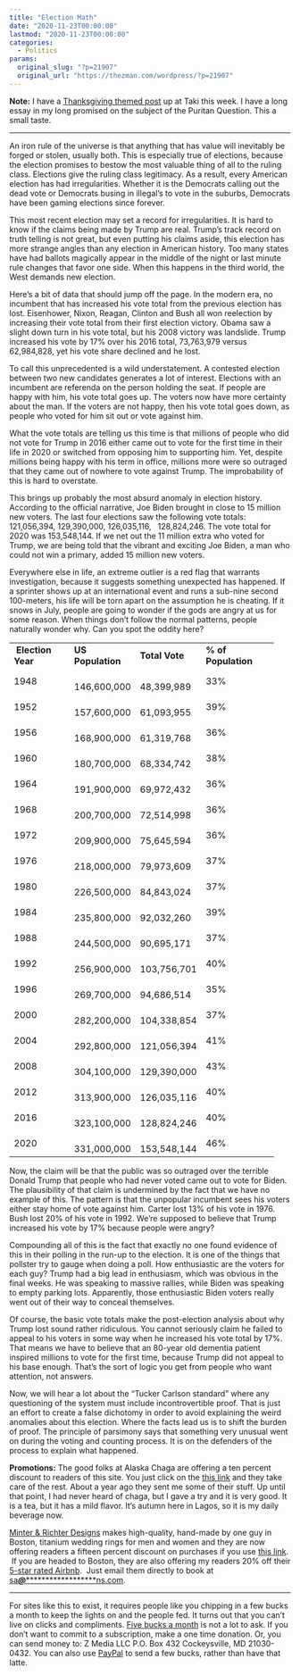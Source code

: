 ```yaml
---
title: "Election Math"
date: "2020-11-23T00:00:00"
lastmod: "2020-11-23T00:00:00"
categories:
  - Politics
params:
  original_slug: "?p=21907"
  original_url: "https://thezman.com/wordpress/?p=21907"
---
```


**Note:** I have a
<a href="https://www.takimag.com/article/power-of-the-puritans/"
rel="noopener noreferrer" target="_blank">Thanksgiving themed post</a>
up at Taki this week. I have a long essay in my long promised on the
subject of the Puritan Question. This a small taste.

------------------------------------------------------------------------

An iron rule of the universe is that anything that has value will
inevitably be forged or stolen, usually both. This is especially true of
elections, because the election promises to bestow the most valuable
thing of all to the ruling class. Elections give the ruling class
legitimacy. As a result, every American election has had irregularities.
Whether it is the Democrats calling out the dead vote or Democrats
busing in illegal’s to vote in the suburbs, Democrats have been gaming
elections since forever.

This most recent election may set a record for irregularities. It is
hard to know if the claims being made by Trump are real. Trump’s track
record on truth telling is not great, but even putting his claims aside,
this election has more strange angles than any election in American
history. Too many states have had ballots magically appear in the middle
of the night or last minute rule changes that favor one side. When this
happens in the third world, the West demands new election.

Here’s a bit of data that should jump off the page. In the modern era,
no incumbent that has increased his vote total from the previous
election has lost. Eisenhower, Nixon, Reagan, Clinton and Bush all won
reelection by increasing their vote total from their first election
victory. Obama saw a slight down turn in his vote total, but his 2008
victory was landslide. Trump increased his vote by 17% over his 2016
total, 73,763,979 versus 62,984,828, yet his vote share declined and he
lost.

To call this unprecedented is a wild understatement. A contested
election between two new candidates generates a lot of interest.
Elections with an incumbent are referenda on the person holding the
seat. If people are happy with him, his vote total goes up. The voters
now have more certainty about the man. If the voters are not happy, then
his vote total goes down, as people who voted for him sit out or vote
against him.

What the vote totals are telling us this time is that millions of people
who did not vote for Trump in 2016 either came out to vote for the first
time in their life in 2020 or switched from opposing him to supporting
him. Yet, despite millions being happy with his term in office, millions
more were so outraged that they came out of nowhere to vote against
Trump. The improbability of this is hard to overstate.

This brings up probably the most absurd anomaly in election history.
According to the official narrative, Joe Biden brought in close to 15
million new voters. The last four elections saw the following vote
totals: 121,056,394, 129,390,000, 126,035,116,   128,824,246. The vote
total for 2020 was 153,548,144. If we net out the 11 million extra who
voted for Trump, we are being told that the vibrant and exciting Joe
Biden, a man who could not win a primary, added 15 million new voters.

Everywhere else in life, an extreme outlier is a red flag that warrants
investigation, because it suggests something unexpected has happened. If
a sprinter shows up at an international event and runs a sub-nine second
100-meters, his life will be torn apart on the assumption he is
cheating. If it snows in July, people are going to wonder if the gods
are angry at us for some reason. When things don’t follow the normal
patterns, people naturally wonder why. Can you spot the oddity here?

<table width="390">
<tbody>
<tr class="odd">
<td width="92"> <strong>Election Year</strong></td>
<td width="96"><strong>US Population</strong></td>
<td width="88"><strong>Total Vote</strong></td>
<td width="114"><strong>% of Population</strong></td>
</tr>
<tr class="even">
<td>1948</td>
<td>     146,600,000</td>
<td>     48,399,989</td>
<td>33%</td>
</tr>
<tr class="odd">
<td>1952</td>
<td>     157,600,000</td>
<td>     61,093,955</td>
<td>39%</td>
</tr>
<tr class="even">
<td>1956</td>
<td>     168,900,000</td>
<td>     61,319,768</td>
<td>36%</td>
</tr>
<tr class="odd">
<td>1960</td>
<td>     180,700,000</td>
<td>     68,334,742</td>
<td>38%</td>
</tr>
<tr class="even">
<td>1964</td>
<td>     191,900,000</td>
<td>     69,972,432</td>
<td>36%</td>
</tr>
<tr class="odd">
<td>1968</td>
<td>     200,700,000</td>
<td>     72,514,998</td>
<td>36%</td>
</tr>
<tr class="even">
<td>1972</td>
<td>     209,900,000</td>
<td>     75,645,594</td>
<td>36%</td>
</tr>
<tr class="odd">
<td>1976</td>
<td>     218,000,000</td>
<td>     79,973,609</td>
<td>37%</td>
</tr>
<tr class="even">
<td>1980</td>
<td>     226,500,000</td>
<td>     84,843,024</td>
<td>37%</td>
</tr>
<tr class="odd">
<td>1984</td>
<td>     235,800,000</td>
<td>     92,032,260</td>
<td>39%</td>
</tr>
<tr class="even">
<td>1988</td>
<td>     244,500,000</td>
<td>     90,695,171</td>
<td>37%</td>
</tr>
<tr class="odd">
<td>1992</td>
<td>     256,900,000</td>
<td>   103,756,701</td>
<td>40%</td>
</tr>
<tr class="even">
<td>1996</td>
<td>     269,700,000</td>
<td>     94,686,514</td>
<td>35%</td>
</tr>
<tr class="odd">
<td>2000</td>
<td>     282,200,000</td>
<td>   104,338,854</td>
<td>37%</td>
</tr>
<tr class="even">
<td>2004</td>
<td>     292,800,000</td>
<td>   121,056,394</td>
<td>41%</td>
</tr>
<tr class="odd">
<td>2008</td>
<td>     304,100,000</td>
<td>   129,390,000</td>
<td>43%</td>
</tr>
<tr class="even">
<td>2012</td>
<td>     313,900,000</td>
<td>   126,035,116</td>
<td>40%</td>
</tr>
<tr class="odd">
<td>2016</td>
<td>     323,100,000</td>
<td>   128,824,246</td>
<td>40%</td>
</tr>
<tr class="even">
<td>2020</td>
<td>     331,000,000</td>
<td>   153,548,144</td>
<td>46%</td>
</tr>
</tbody>
</table>

Now, the claim will be that the public was so outraged over the terrible
Donald Trump that people who had never voted came out to vote for Biden.
The plausibility of that claim is undermined by the fact that we have no
example of this. The pattern is that the unpopular incumbent sees his
voters either stay home of vote against him. Carter lost 13% of his vote
in 1976. Bush lost 20% of his vote in 1992. We’re supposed to believe
that Trump increased his vote by 17% because people were angry?

Compounding all of this is the fact that exactly no one found evidence
of this in their polling in the run-up to the election. It is one of the
things that pollster try to gauge when doing a poll. How enthusiastic
are the voters for each guy? Trump had a big lead in enthusiasm, which
was obvious in the final weeks. He was speaking to massive rallies,
while Biden was speaking to empty parking lots. Apparently, those
enthusiastic Biden voters really went out of their way to conceal
themselves.

Of course, the basic vote totals make the post-election analysis about
why Trump lost sound rather ridiculous. You cannot seriously claim he
failed to appeal to his voters in some way when he increased his vote
total by 17%. That means we have to believe that an 80-year old dementia
patient inspired millions to vote for the first time, because Trump did
not appeal to his base enough. That’s the sort of logic you get from
people who want attention, not answers.

Now, we will hear a lot about the “Tucker Carlson standard” where any
questioning of the system must include incontrovertible proof. That is
just an effort to create a false dichotomy in order to avoid explaining
the weird anomalies about this election. Where the facts lead us is to
shift the burden of proof. The principle of parsimony says that
something very unusual went on during the voting and counting process.
It is on the defenders of the process to explain what happened.

**Promotions:** The good folks at Alaska Chaga are offering a ten
percent discount to readers of this site. You just click on the
<a href="https://alaskachaga.us/discount/ZMAN" rel="noopener noreferrer"
target="_blank">this link</a> and they take care of the rest. About a
year ago they sent me some of their stuff. Up until that point, I had
never heard of chaga, but I gave a try and it is very good. It is a tea,
but it has a mild flavor. It’s autumn here in Lagos, so it is my daily
beverage now.

<a href="https://www.minterandrichterdesigns.com/"
rel="noreferrer nofollow noopener" target="_blank">Minter &amp; Richter
Designs</a> makes high-quality, hand-made by one guy in Boston, titanium
wedding rings for men and women and they are now offering readers a
fifteen percent discount on purchases if you use
<a href="https://www.minterandrichterdesigns.com/discount/ZMAN"
rel="noreferrer nofollow noopener" target="_blank">this link</a>. 
 <span class="highlight"><span class="colour"><span class="font"><span class="size">If
you are headed to Boston, they are also offering my readers 20% off
their <a
href="https://www.airbnb.com/users/7988017/listings?user_id=7988017&amp;s=3"
rel="noopener noreferrer" target="_blank">5-star rated Airbnb</a>.  Just
email them directly to book at
<a href="mailto:sa***@*********************ns.com"
data-original-string="2hNaQ5nq5Hxa7vLzW0ba9w==cb7H8RKT4yuluOCjQJ6R245TASltt80per4fYRRyPok99pDifVfPOKg1KbfAglTnEhf"><span
class="apbct-email-encoder"
data-original-string="71trPCipimAC9sE8qoVfTA==cb7KvbsabbRcoaHEo+gJPWN8kq0kVLSKZchJ+n3yP8C6EefiJ1kx1Ec5/s/kwUlrFYY"
title="This contact has been encoded by Anti-Spam by CleanTalk. Click to decode. To finish the decoding make sure that JavaScript is enabled in your browser.">sa<span
class="apbct-blur">***</span>@<span
class="apbct-blur">*********************</span>ns.com</span></a>.</span></span></span></span>

------------------------------------------------------------------------

For sites like this to exist, it requires people like you chipping in a
few bucks a month to keep the lights on and the people fed. It turns out
that you can’t live on clicks and compliments.
<a href="https://www.subscribestar.com/the-z-blog"
rel="noopener noreferrer" target="_blank">Five bucks a month</a> is not
a lot to ask. If you don’t want to commit to a subscription, make a one
time donation. Or, you can send money to: Z Media LLC P.O. Box 432
Cockeysville, MD 21030-0432. You can also use <a
href="https://www.paypal.com/cgi-bin/webscr?cmd=_s-xclick&amp;hosted_button_id=UDAS2Q8JYA6CN&amp;source=url"
rel="noopener noreferrer" target="_blank">PayPal</a> to send a few
bucks, rather than have that latte.
